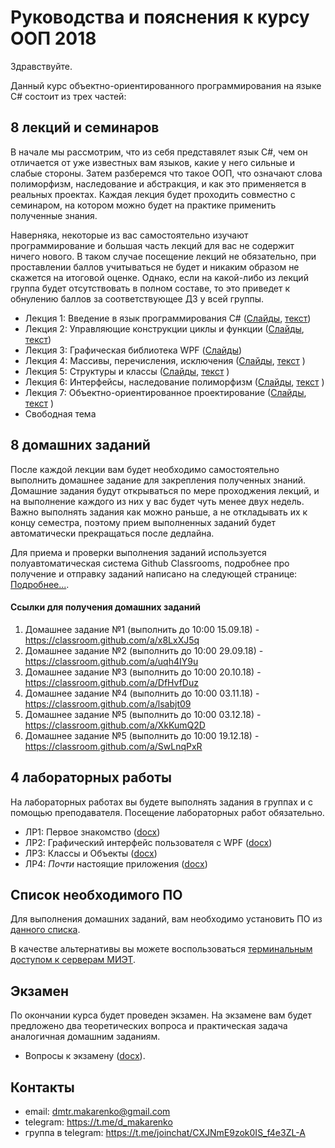 Руководства и пояснения к курсу ООП 2018
========================================

Здравствуйте.

Данный курс объектно-ориентированного программирования на языке C# состоит из трех частей:

8 лекций и семинаров
--------------------
 В начале мы рассмотрим, что из себя представялет язык C#, чем он отличается от уже известных вам языков, какие у него сильные и слабые стороны. Затем разберемся
 что такое ООП, что означают слова полиморфизм, наследование и абстракция, и как это применяется в реальных проектах.
Каждая лекция будет проходить совместно с семинаром, на котором можно будет на практике применить полученные знания.

Наверняка, некоторые из вас самостоятельно изучают программирование и большая часть лекций для вас не содержит ничего нового. В таком случае посещение лекций не обязательно, при проставлении баллов учитываться не будет и никаким образом не скажется на итоговой оценке. Однако, если на какой-либо из лекций группа будет отсутствовать в полном составе, то это приведет к обнулению баллов за соответствующее ДЗ у всей группы.

* Лекция 1: Введение в язык программирования C# ([Слайды](lectures/lecture1.pdf), [текст](lectures/lecture1.docx))
* Лекция 2: Управляющие конструкции циклы и функции ([Слайды](lectures/lecture2.pdf), [текст](lectures/lecture2.docx))
* Лекция 3: Графическая библиотека WPF ([Слайды](lectures/lecture3.pdf))
* Лекция 4: Массивы, перечисления, исключения ([Слайды](lectures/lecture4.pdf), [текст](lectures/lecture4.docx) )
* Лекция 5: Структуры и классы ([Слайды](lectures/lecture5.pdf), [текст](lectures/lecture5.docx) )
* Лекция 6: Интерфейсы, наследование полиморфизм ([Слайды](lectures/lecture6.pdf), [текст](lectures/lecture6.docx) )
* Лекция 7: Объектно-ориентированное проектирование ([Слайды](lectures/lecture7.pdf), [текст](lectures/lecture7.docx) )
* Свободная тема


8 домашних заданий
-------------------------------------
После каждой лекции вам будет необходимо самостоятельно выполнить домашнее задание для закрепления полученных знаний. Домашние задания будут открываться по мере проходжения лекций, и на выполнение каждого из них у вас будет чуть менее двух недель. Важно выполнять задания как можно раньше, а не откладывать их к концу семестра, поэтому прием выполненных заданий будет автоматически прекращаться после дедлайна.

Для приема и проверки выполнения заданий используется полуавтоматическая система Github Classrooms, подробнее про получение и отправку заданий написано на следующей странице:  [Подробнее...](using%20GitHub%20and%20home%20assignments.md).

#### Ссылки для получения домашних заданий

1. Домашнее задание №1 (выполнить до 10:00 15.09.18) - https://classroom.github.com/a/x8LxXJ5q
1. Домашнее задание №2 (выполнить до 10:00 29.09.18) - https://classroom.github.com/a/uqh4IY9u
1. Домашнее задание №3 (выполнить до 10:00 20.10.18) - https://classroom.github.com/a/DfHvfDuz
1. Домашнее задание №4 (выполнить до 10:00 03.11.18) - https://classroom.github.com/a/lsabjt09
1. Домашнее задание №5 (выполнить до 10:00 03.12.18) - https://classroom.github.com/a/XkKumQ2D
1. Домашнее задание №5 (выполнить до 10:00 19.12.18) - https://classroom.github.com/a/SwLnqPxR

4 лабораторных работы
-------------------

На лабораторных работах вы будете выполнять задания в группах и с помощью преподавателя. Посещение лабораторных работ обязательно.

* ЛР1: Первое знакомство ([docx](labs/lab1.docx))
* ЛР2: Графический интерфейс пользователя с WPF ([docx](labs/lab2.docx))
* ЛР3: Классы и Объекты ([docx](labs/lab3.docx))
* ЛР4: *Почти* настоящие приложения ([docx](labs/lab4.docx))


Список необходимого ПО
----------------------

Для выполнения домашних заданий, вам необходимо установить ПО из [данного списка](software.md).

В качестве альтернативы вы можете воспользоваться [терминальным доступом к серверам МИЭТ](remote%20desktop.md).


Экзамен
-------
По окончании курса будет проведен экзамен. На экзамене вам будет предложено два теоретических вопроса и практическая задача аналогичная домашним заданиям.

* Вопросы к экзамену ([docx](Вопросы%20к%20экзамену.docx)).


Контакты
--------

* email: dmtr.makarenko@gmail.com
* telegram: https://t.me/d_makarenko
* группа в telegram: https://t.me/joinchat/CXJNmE9zok0IS_f4e3ZL-A
